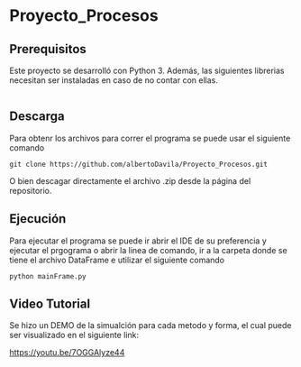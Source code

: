 # Proyecto_Procesos
## Prerequisitos
Este proyecto se desarrolló con Python 3. Además, las siguientes librerias necesitan ser instaladas en caso de no contar con ellas. 

```

```
## Descarga
Para obtenr los archivos para correr el programa se puede usar el siguiente comando

```
git clone https://github.com/albertoDavila/Proyecto_Procesos.git

```
O bien descagar directamente el archivo .zip desde la página del repositorio. 

## Ejecución 
Para ejecutar el programa se puede ir abrir el IDE de su preferencia y ejecutar el prgograma o abrir la linea de comando, ir a la carpeta donde se tiene el archivo DataFrame e utilizar el siguiente comando

```
python mainFrame.py
```


## Video Tutorial 

Se hizo un DEMO de la simualción para cada metodo y forma, el cual puede ser visualizado en el siguiente link: 

https://youtu.be/7OGGAlyze44
